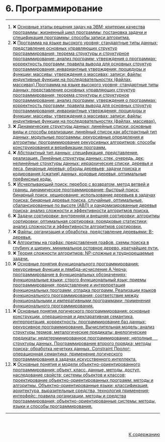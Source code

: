 #

<div id="readme-top">
  <h1>6. Программирование</h1>
</div>

<hr/>
<ol>
  <li>❌ <a href="#1"> Основные этапы решения задач на ЭВМ; критерии качества программы; жизненный цикл программы; постановка задачи и спецификация программы; способы записи алгоритма. </a></li>
  <li>❌ <a href="#2"> Программа на языке высокого уровня; стандартные типы данных; представление основных управляющих структур программирования; теорема структуры и структурное программирование; анализ программ; утверждения о программах; корректность программ; правила вывода для основных структур программирования; инвариантные утверждения; процедуры и функции; массивы; утверждения о массивах; записи; файлы; индуктивные функции на последовательностях (файлах, массивах).Программа на языке высокого уровня; стандартные типы данных; представление основных управляющих структур программирования; теорема структуры и структурное программирование; анализ программ; утверждения о программах; корректность программ; правила вывода для основных структур программирования; инвариантные утверждения; процедуры и функции; массивы; утверждения о массивах; записи; файлы; индуктивные функции на последовательностях (файлах, массивах). </a></li>
  <li>❌ <a href="#3"> Динамические структуры данных; линейные списки: основные виды и способы реализации; линейный список как абстрактный тип данных; модульные программы; рекурсивные определения и алгоритмы; программирование рекурсивных алгоритмов; способы конструирования и верификации программ. </a></li>
  <li>❌ <a href="#4"> Абстрактный тип данных: спецификация, представление, реализация. Линейные структуры данных: стек, очередь, дек; нелинейные структуры данных: иерархические списки, деревья и леса, бинарные деревья; обходы деревьев; задачи поиска и кодирования (сжатия) данных, кодовые деревья, оптимальные префиксные коды. </a></li>
  <li>❌ <a href="#5"> Исчерпывающий поиск: перебор с возвратом, метод ветвей и границ, динамическое программирование; быстрый поиск: бинарный поиск, хеширование; использование деревьев в задачах поиска: бинарные деревья поиска, случайные, оптимальные, сбалансированные по высоте (АВЛ) и рандомизированные деревья поиска; анализ сложности и эффективности алгоритмов поиска. </a></li>
  <li>❌ <a href="#6"> Задачи сортировки; внутренняя и внешняя сортировки; алгоритмы сортировки; оптимальная сортировка; порядковые статистики; анализ сложности и эффективности алгоритмов сортировки. </a></li>
  <li>❌ <a href="#7"> Файлы: организация и обработка, представление деревьями: В-деревья. </a></li>
  <li>❌ <a href="#8"> Алгоритмы на графах: представления графов, схемы поиска в глубину и ширину, минимальное остовное дерево, кратчайшие пути. </a></li>
  <li>❌ <a href="#9"> Теория сложности алгоритмов: NP-сложные и труднорешаемые задачи. </a></li>
  <li>❌ <a href="#10"> Основные понятия функционального программирования: рекурсивные функции и лямбда-исчисление А.Черча; программирование в функциональных обозначениях; функциональные языки; строго функциональный язык; приемы программирования; представление и интерпретация функциональных программ; отладка программ. Реализации языков функционального программирования; соответствие между функциональными и императивными программами; применения функционального программирования. </a></li>
  <li>❌ <a href="#11"> Основные понятия логического программирования: основные конструкции, операционная и декларативная семантика, интерпретация, корректность; программирование баз данных; рекурсивное программирование. Вычислительная модель; анализ структуры термов; металогические предикаты; внелогические предикаты; недетерминированное программирование; неполные ＿ структуры данных. Программирование второго порядка; методы поиска; обработка нечетких данных. Constraint Пролог: операционная семантика; применение логического программирования в задачах искусственного интеллекта. </a></li>
  <li>❌ <a href="#12"> Основные понятия и модели объектно-ориентированного программирования: объект, класс, данные, методы, доступ, наследование свойств; системы объектов и классов; проектирование объектно-ориентированных программ: методы и алгоритмы. Объектно-ориентированные языки; классификация, архитектура, выразительные средства, технология применения; интерфейс: правила организации, методы и средства программирования; объектно-ориентированные системы: методы, языки и способы программирования. </a></li>
</ol>
<hr/>
<br />

##

<p align="right"><a href="#readme-top">К содержанию</a></p>
